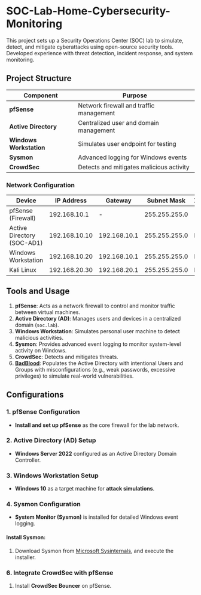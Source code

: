 # SOC-Lab-Home-Cybersecurity-Monitoring
This project sets up a Security Operations Center (SOC) lab to simulate, detect, and mitigate cyberattacks using open-source security tools. Developed experience with threat detection, incident response, and system monitoring.

## Project Structure

| Component             | Purpose                                 |
|-----------------------|-----------------------------------------|
| **pfSense**           | Network firewall and traffic management |
| **Active Directory**  | Centralized user and domain management  |
| **Windows Workstation**| Simulates user endpoint for testing    |
| **Sysmon**            | Advanced logging for Windows events     |
| **CrowdSec**          | Detects and mitigates malicious activity|

### Network Configuration

| Device                 | IP Address       | Gateway        | Subnet Mask     | Zone    |
|------------------------|------------------|----------------|-----------------|---------|
| pfSense (Firewall)     | 192.168.10.1     | -              | 255.255.255.0   |         |
| Active Directory (SOC-AD1) | 192.168.10.10    | 192.168.10.1  | 255.255.255.0   | LAN  |
| Windows Workstation    | 192.168.10.20    | 192.168.10.1   | 255.255.255.0   | LAN     |
| Kali Linux             | 192.168.20.30    | 192.168.20.1   | 255.255.255.0   | DMZ     |


## Tools and Usage

1. **pfSense**: Acts as a network firewall to control and monitor traffic between virtual machines.
2. **Active Directory (AD)**: Manages users and devices in a centralized domain (`soc.lab`).
3. **Windows Workstation**: Simulates personal user machine to detect malicious activities.
4. **Sysmon**: Provides advanced event logging to monitor system-level activity on Windows.
5. **CrowdSec**: Detects and mitigates threats.
6. **[BadBlood](https://github.com/davidprowe/BadBlood)**: Populates the Active Directory with intentional Users and Groups with misconfigurations (e.g., weak passwords, excessive privileges) to simulate real-world vulnerabilities.  



## Configurations

### 1. **pfSense Configuration**
- **Install and set up pfSense** as the core firewall for the lab network.

### 2. **Active Directory (AD) Setup**
- **Windows Server 2022** configured as an Active Directory Domain Controller.

### 3. **Windows Workstation Setup**
- **Windows 10** as a target machine for **attack simulations**.

### 4. **Sysmon Configuration**
- **System Monitor (Sysmon)** is installed for detailed Windows event logging.

#### Install Sysmon:
1. Download Sysmon from [Microsoft Sysinternals](https://docs.microsoft.com/en-us/sysinternals/downloads/sysmon), and execute the installer.

### 6. **Integrate CrowdSec with pfSense**
1. Install **CrowdSec Bouncer** on pfSense.





